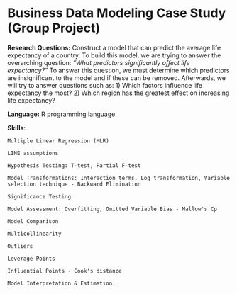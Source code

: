 # Business Data Modeling Case Study (Group Project)

**Research Questions:** Construct a model that can predict the average life expectancy of a country. To build this model, we are trying to answer the overarching question: *“What predictors significantly affect life expectancy?”* To answer this question, we must determine which predictors are insignificant to the model and if these can be removed. Afterwards, we will try to answer questions such as:
    1) Which factors influence life expectancy the most?
    2) Which region has the greatest effect on increasing life expectancy?

**Language:** R programming language

**Skills**: 

    Multiple Linear Regression (MLR)
    
    LINE assumptions
    
    Hypothesis Testing: T-test, Partial F-test
    
    Model Transformations: Interaction terms, Log transformation, Variable selection technique - Backward Elimination 
    
    Significance Testing
    
    Model Assessment: Overfitting, Omitted Variable Bias - Mallow's Cp

    Model Comparison
    
    Multicollinearity
    
    Outliers
    
    Leverage Points
    
    Influential Points - Cook's distance
    
    Model Interpretation & Estimation.  
